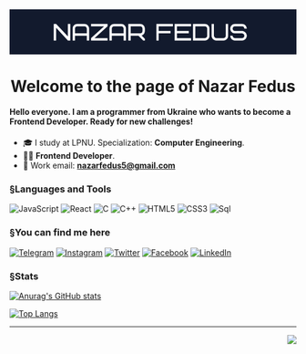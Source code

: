 <img align="center" src="https://github.com/NazarFedus/NazarFedus/blob/main/assets/Screenshot%202022-12-23%20at%2001.30.15.png">

<h1 align="center"> Welcome to the page of Nazar Fedus </h1>

#### Hello everyone. I am a programmer from Ukraine who wants to become a Frontend Developer. Ready for new challenges!

- 🎓 I study at LPNU. Specialization: **Computer Engineering**.
- 🧑‍💻 **Frontend Developer**.
- 📧 Work email: **nazarfedus5@gmail.com**

### §Languages and Tools
![JavaScript](https://img.shields.io/badge/-JavaScript-090909?style=for-the-badge&logo=JavaScript&logoColor=E9D54D)
![React](https://img.shields.io/badge/-React-090909?style=for-the-badge&logo=React&logoColor=61dbfb)
![C](https://img.shields.io/badge/-C-090909?style=for-the-badge&logo=C&logoColor=6296CC)
![C++](https://img.shields.io/badge/-C++-090909?style=for-the-badge&logo=C%2b%2b&logoColor=6296CC)
![HTML5](https://img.shields.io/badge/-HTML5-090909?style=for-the-badge&logo=HTML5&logoColor=e34f26)
![CSS3](https://img.shields.io/badge/-CSS3-090909?style=for-the-badge&logo=CSS3&logoColor=1673b6)
![Sql](https://img.shields.io/badge/-Sql-090909?style=for-the-badge&logo=mysql&logoColor=6296CC)

### §You can find me here
[![Telegram](https://img.shields.io/badge/-Telegram-090909?style=for-the-badge&logo=telegram&logoColor=27A0D9)](https://t.me/Nazarevuchh)
[![Instagram](https://img.shields.io/badge/-Instagram-090909?style=for-the-badge&logo=instagram&logoColor=B4068E)](https://instagram.com/nazar.f_13?igshid=YmMyMTA2M2Y=)
[![Twitter](https://img.shields.io/badge/-Twitter-090909?style=for-the-badge&logo=Twitter&logoColor=1C9DEB)](https://twitter.com/ProstoNazar7)
[![Facebook](https://img.shields.io/badge/-Facebook-090909?style=for-the-badge&logo=Facebook&logoColor=1195F5)](https://www.facebook.com/nazar.fedus.5)
[![LinkedIn](https://img.shields.io/badge/-LinkedIn-090909?style=for-the-badge&logo=linkedin&logoColor=007BB6)](https://www.linkedin.com/in/nazar-fedus-b05a30232)

### §Stats

[![Anurag's GitHub stats](https://github-readme-stats.vercel.app/api?username=NazarFedus&show_icons=true&count_private=true&theme=algolia)](https://github.com/NazarFedus/github-readme-stats)

[![Top Langs](https://github-readme-stats.vercel.app/api/top-langs/?username=NazarFedus&layout=compact&count_private=true&theme=algolia)](https://github.com/NazarFedus/github-readme-stats)

---

<a href="https://visitcount.itsvg.in" style="float: right">
  <img src="https://visitcount.itsvg.in/api?id=NazarFedus&label=Profile%20Views&color=1&icon=1&pretty=true" />
</a>
